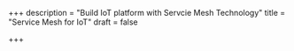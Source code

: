 +++
description = "Build IoT platform with Servcie Mesh Technology"
title = "Service Mesh for IoT"
draft = false

+++
